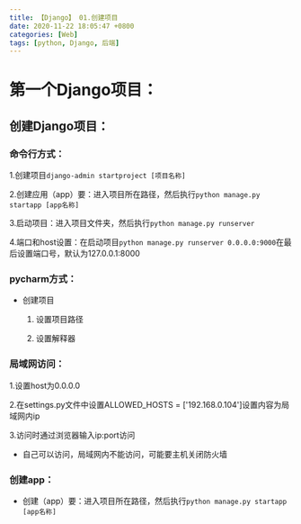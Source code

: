 ```yaml
---
title: 【Django】 01.创建项目
date: 2020-11-22 18:05:47 +0800
categories: [Web]
tags: [python, Django, 后端]
---
```

# 第一个Django项目：
## 创建Django项目：
### 命令行方式：
1.创建项目`django-admin startproject [项目名称]`

2.创建应用（app）要：进入项目所在路径，然后执行`python manage.py startapp [app名称]`

3.启动项目：进入项目文件夹，然后执行`python manage.py runserver`

4.端口和host设置：在启动项目`python manage.py runserver 0.0.0.0:9000`在最后设置端口号，默认为127.0.0.1:8000
### pycharm方式：
- 创建项目

    1. 设置项目路径

    2. 设置解释器
    
### 局域网访问：
1.设置host为0.0.0.0

2.在settings.py文件中设置ALLOWED_HOSTS = ['192.168.0.104']设置内容为局域网内ip

3.访问时通过浏览器输入ip:port访问

- 自己可以访问，局域网内不能访问，可能要主机关闭防火墙


### 创建app：
- 创建（app）要：进入项目所在路径，然后执行`python manage.py startapp [app名称]`
